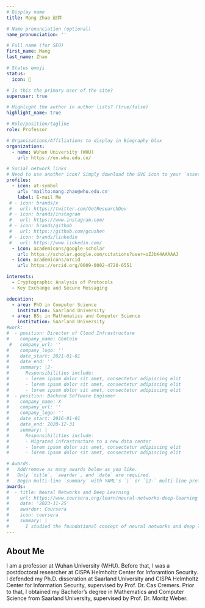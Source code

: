 ```yaml
---
# Display name
title: Mang Zhao 赵莽

# Name pronunciation (optional)
name_pronunciation: ''

# Full name (for SEO)
first_name: Mang
last_name: Zhao

# Status emoji
status:
  icon: 🤗

# Is this the primary user of the site?
superuser: true

# Highlight the author in author lists? (true/false)
highlight_name: true

# Role/position/tagline
role: Professor

# Organizations/Affiliations to display in Biography blox
organizations:
  - name: Wuhan University (WHU)
    url: https://en.whu.edu.cn/

# Social network links
# Need to use another icon? Simply download the SVG icon to your `assets/media/icons/` folder.
profiles:
  - icon: at-symbol
    url: 'mailto:mang.zhao@whu.edu.cn'
    label: E-mail Me
 # - icon: brands/x
 #   url: https://twitter.com/GetResearchDev
 # - icon: brands/instagram
 #   url: https://www.instagram.com/
 # - icon: brands/github
 #   url: https://github.com/gcushen
 # - icon: brands/linkedin
 #   url: https://www.linkedin.com/
  - icon: academicons/google-scholar
    url: https://scholar.google.com/citations?user=oZJbK4AAAAAJ
  - icon: academicons/orcid
    url: https://orcid.org/0009-0002-4720-6551

interests:
  - Cryptographic Analysis of Protocols
  - Key Exchange and Secure Messaging

education:
  - area: PhD in Computer Science
    institution: Saarland University
  - area: BSc in Mathematics and Computer Science
    institution: Saarland University
#work:
#  - position: Director of Cloud Infrastructure
#    company_name: GenCoin
 #   company_url: ''
#    company_logo: ''
#    date_start: 2021-01-01
#    date_end: ''
#    summary: |2-
#      Responsibilities include:
#      - lorem ipsum dolor sit amet, consectetur adipiscing elit
#      - lorem ipsum dolor sit amet, consectetur adipiscing elit
#      - lorem ipsum dolor sit amet, consectetur adipiscing elit
#  - position: Backend Software Engineer
#    company_name: X
#    company_url: ''
#    company_logo: ''
#    date_start: 2016-01-01
#    date_end: 2020-12-31
#    summary: |
#      Responsibilities include:
#      - Migrated infrastructure to a new data center
#      - lorem ipsum dolor sit amet, consectetur adipiscing elit
#      - lorem ipsum dolor sit amet, consectetur adipiscing elit

# Awards.
#   Add/remove as many awards below as you like.
#   Only `title`, `awarder`, and `date` are required.
#   Begin multi-line `summary` with YAML's `|` or `|2-` multi-line prefix and indent 2 spaces below.
awards:
#  - title: Neural Networks and Deep Learning
#    url: https://www.coursera.org/learn/neural-networks-deep-learning
#    date: '2023-11-25'
#    awarder: Coursera
#    icon: coursera
#    summary: |
#      I studied the foundational concept of neural networks and deep learning. By the end, I was familiar with the significant technological trends driving the rise of deep learning; build, train, and apply fully connected deep neural networks; implement efficient (vectorized) neural networks; identify key parameters in a neural network’s architecture; and apply deep learning to your own applications.
---
```


## About Me

I am a professor at Wuhan University (WHU). Before that, I was a postdoctoral researcher at CISPA Helmholtz Center for Inforamtion Security. I defended my Ph.D. disseration at Saarland University and CISPA Helmholtz Center for Information Security, supervised by Prof. Dr. Cas Cremers. Prior to that, I obtained my Bachelor’s degree in Mathematics and Computer Science from Saarland University, supervised by Prof. Dr. Moritz Weber.
